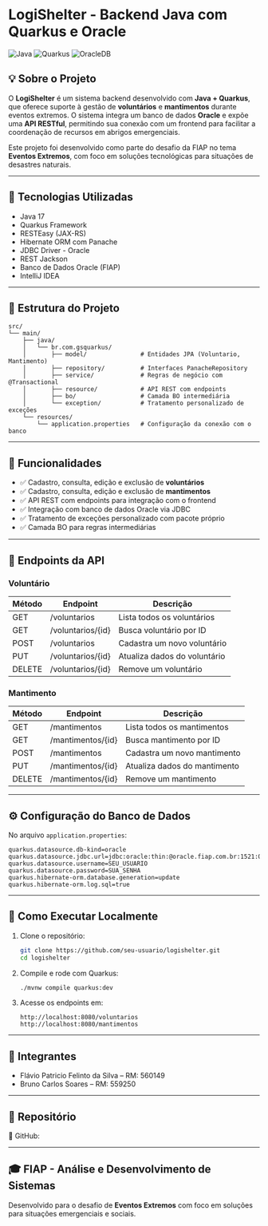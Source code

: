 
# LogiShelter - Backend Java com Quarkus e Oracle

![Java](https://img.shields.io/badge/java-17-blue.svg)
![Quarkus](https://img.shields.io/badge/quarkus-framework-green)
![OracleDB](https://img.shields.io/badge/oracle-database-orange)

## 💡 Sobre o Projeto

O **LogiShelter** é um sistema backend desenvolvido com **Java + Quarkus**, que oferece suporte à gestão de **voluntários** e **mantimentos** durante eventos extremos. O sistema integra um banco de dados **Oracle** e expõe uma **API RESTful**, permitindo sua conexão com um frontend para facilitar a coordenação de recursos em abrigos emergenciais.

Este projeto foi desenvolvido como parte do desafio da FIAP no tema **Eventos Extremos**, com foco em soluções tecnológicas para situações de desastres naturais.

---

## 🔧 Tecnologias Utilizadas

- Java 17
- Quarkus Framework
- RESTEasy (JAX-RS)
- Hibernate ORM com Panache
- JDBC Driver - Oracle
- REST Jackson
- Banco de Dados Oracle (FIAP)
- IntelliJ IDEA

---

## 📂 Estrutura do Projeto

```
src/
└── main/
    ├── java/
    │   └── br.com.gsquarkus/
    │       ├── model/               # Entidades JPA (Voluntario, Mantimento)
    │       ├── repository/          # Interfaces PanacheRepository
    │       ├── service/             # Regras de negócio com @Transactional
    │       ├── resource/            # API REST com endpoints
    │       ├── bo/                  # Camada BO intermediária
    │       └── exception/           # Tratamento personalizado de exceções
    └── resources/
        └── application.properties   # Configuração da conexão com o banco
```

---

## 📌 Funcionalidades

- ✅ Cadastro, consulta, edição e exclusão de **voluntários**
- ✅ Cadastro, consulta, edição e exclusão de **mantimentos**
- ✅ API REST com endpoints para integração com o frontend
- ✅ Integração com banco de dados Oracle via JDBC
- ✅ Tratamento de exceções personalizado com pacote próprio
- ✅ Camada BO para regras intermediárias

---

## 🔗 Endpoints da API

### Voluntário

| Método | Endpoint           | Descrição                     |
|--------|--------------------|-------------------------------|
| GET    | /voluntarios       | Lista todos os voluntários    |
| GET    | /voluntarios/{id}  | Busca voluntário por ID       |
| POST   | /voluntarios       | Cadastra um novo voluntário   |
| PUT    | /voluntarios/{id}  | Atualiza dados do voluntário  |
| DELETE | /voluntarios/{id}  | Remove um voluntário          |

### Mantimento

| Método | Endpoint           | Descrição                     |
|--------|--------------------|-------------------------------|
| GET    | /mantimentos       | Lista todos os mantimentos    |
| GET    | /mantimentos/{id}  | Busca mantimento por ID       |
| POST   | /mantimentos       | Cadastra um novo mantimento   |
| PUT    | /mantimentos/{id}  | Atualiza dados do mantimento  |
| DELETE | /mantimentos/{id}  | Remove um mantimento          |

---

## ⚙️ Configuração do Banco de Dados

No arquivo `application.properties`:

```properties
quarkus.datasource.db-kind=oracle
quarkus.datasource.jdbc.url=jdbc:oracle:thin:@oracle.fiap.com.br:1521:ORCL
quarkus.datasource.username=SEU_USUARIO
quarkus.datasource.password=SUA_SENHA
quarkus.hibernate-orm.database.generation=update
quarkus.hibernate-orm.log.sql=true
```

---

## 🧪 Como Executar Localmente

1. Clone o repositório:
   ```bash
   git clone https://github.com/seu-usuario/logishelter.git
   cd logishelter
   ```

2. Compile e rode com Quarkus:
   ```bash
   ./mvnw compile quarkus:dev
   ```

3. Acesse os endpoints em:
   ```
   http://localhost:8080/voluntarios
   http://localhost:8080/mantimentos
   ```

---

## 👥 Integrantes

- Flávio Patricio Felinto da Silva – RM: 560149
- Bruno Carlos Soares – RM: 559250

---

## 📎 Repositório

🔗 GitHub: 

---

## 🎓 FIAP - Análise e Desenvolvimento de Sistemas

Desenvolvido para o desafio de **Eventos Extremos** com foco em soluções para situações emergenciais e sociais.
